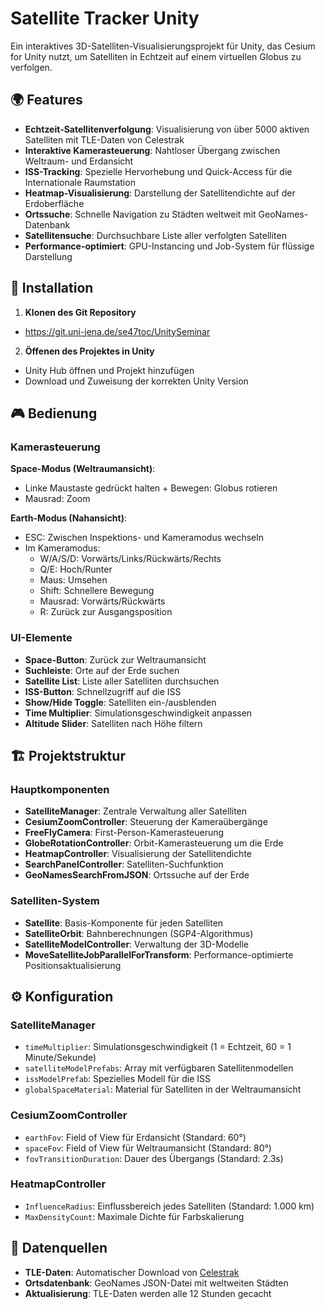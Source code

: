 # Satellite Tracker Unity

Ein interaktives 3D-Satelliten-Visualisierungsprojekt für Unity, das Cesium for Unity nutzt, um Satelliten in Echtzeit
auf einem virtuellen Globus zu verfolgen.

## 🌍 Features

- **Echtzeit-Satellitenverfolgung**: Visualisierung von über 5000 aktiven Satelliten mit TLE-Daten von Celestrak
- **Interaktive Kamerasteuerung**: Nahtloser Übergang zwischen Weltraum- und Erdansicht
- **ISS-Tracking**: Spezielle Hervorhebung und Quick-Access für die Internationale Raumstation
- **Heatmap-Visualisierung**: Darstellung der Satellitendichte auf der Erdoberfläche
- **Ortssuche**: Schnelle Navigation zu Städten weltweit mit GeoNames-Datenbank
- **Satellitensuche**: Durchsuchbare Liste aller verfolgten Satelliten
- **Performance-optimiert**: GPU-Instancing und Job-System für flüssige Darstellung

## 🚀 Installation

1. **Klonen des Git Repository**

- https://git.uni-jena.de/se47toc/UnitySeminar

2. **Öffenen des Projektes in Unity**

- Unity Hub öffnen und Projekt hinzufügen
- Download und Zuweisung der korrekten Unity Version

## 🎮 Bedienung

### Kamerasteuerung

**Space-Modus (Weltraumansicht)**:

- Linke Maustaste gedrückt halten + Bewegen: Globus rotieren
- Mausrad: Zoom

**Earth-Modus (Nahansicht)**:

- ESC: Zwischen Inspektions- und Kameramodus wechseln
- Im Kameramodus:
    - W/A/S/D: Vorwärts/Links/Rückwärts/Rechts
    - Q/E: Hoch/Runter
    - Maus: Umsehen
    - Shift: Schnellere Bewegung
    - Mausrad: Vorwärts/Rückwärts
    - R: Zurück zur Ausgangsposition

### UI-Elemente

- **Space-Button**: Zurück zur Weltraumansicht
- **Suchleiste**: Orte auf der Erde suchen
- **Satellite List**: Liste aller Satelliten durchsuchen
- **ISS-Button**: Schnellzugriff auf die ISS
- **Show/Hide Toggle**: Satelliten ein-/ausblenden
- **Time Multiplier**: Simulationsgeschwindigkeit anpassen
- **Altitude Slider**: Satelliten nach Höhe filtern

## 🏗️ Projektstruktur

### Hauptkomponenten

- **SatelliteManager**: Zentrale Verwaltung aller Satelliten
- **CesiumZoomController**: Steuerung der Kameraübergänge
- **FreeFlyCamera**: First-Person-Kamerasteuerung
- **GlobeRotationController**: Orbit-Kamerasteuerung um die Erde
- **HeatmapController**: Visualisierung der Satellitendichte
- **SearchPanelController**: Satelliten-Suchfunktion
- **GeoNamesSearchFromJSON**: Ortssuche auf der Erde

### Satelliten-System

- **Satellite**: Basis-Komponente für jeden Satelliten
- **SatelliteOrbit**: Bahnberechnungen (SGP4-Algorithmus)
- **SatelliteModelController**: Verwaltung der 3D-Modelle
- **MoveSatelliteJobParallelForTransform**: Performance-optimierte Positionsaktualisierung

## ⚙️ Konfiguration

### SatelliteManager

- `timeMultiplier`: Simulationsgeschwindigkeit (1 = Echtzeit, 60 = 1 Minute/Sekunde)
- `satelliteModelPrefabs`: Array mit verfügbaren Satellitenmodellen
- `issModelPrefab`: Spezielles Modell für die ISS
- `globalSpaceMaterial`: Material für Satelliten in der Weltraumansicht

### CesiumZoomController

- `earthFov`: Field of View für Erdansicht (Standard: 60°)
- `spaceFov`: Field of View für Weltraumansicht (Standard: 80°)
- `fovTransitionDuration`: Dauer des Übergangs (Standard: 2.3s)

### HeatmapController

- `InfluenceRadius`: Einflussbereich jedes Satelliten (Standard: 1.000 km)
- `MaxDensityCount`: Maximale Dichte für Farbskalierung

## 📡 Datenquellen

- **TLE-Daten**: Automatischer Download von [Celestrak](https://celestrak.org/)
- **Ortsdatenbank**: GeoNames JSON-Datei mit weltweiten Städten
- **Aktualisierung**: TLE-Daten werden alle 12 Stunden gecacht